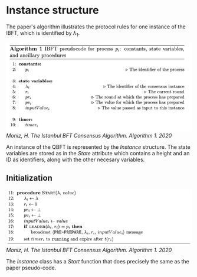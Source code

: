 
# Instance structure

The paper's algorithm illustrates the protocol rules for one instance of the IBFT, which is identified by $\lambda_1$. 

![IBFT_struct](images/IBFT_struct.png)
*Moniz, H. The Istanbul BFT Consensus Algorithm. Algorithm 1. 2020*

An instance of the QBFT is represented by the *Instance* structure. The state variables are stored as in the *State* attribute which contains a height and an ID as identifiers, along with the other necesary variables.


## Initialization

![IBFT_start](images/IBFT_start.png)
*Moniz, H. The Istanbul BFT Consensus Algorithm. Algorithm 1. 2020*

The *Instance* class has a *Start* function that does precisely the same as the paper pseudo-code.